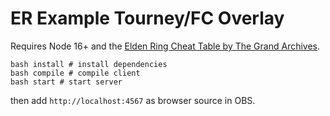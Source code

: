 # ER Example Tourney/FC Overlay

Requires Node 16+ and the [Elden Ring Cheat Table by The Grand Archives](https://github.com/inunorii/Elden-Ring-CT-TGA).

```
bash install # install dependencies
bash compile # compile client
bash start # start server
```

then add `http://localhost:4567` as browser source in OBS.
